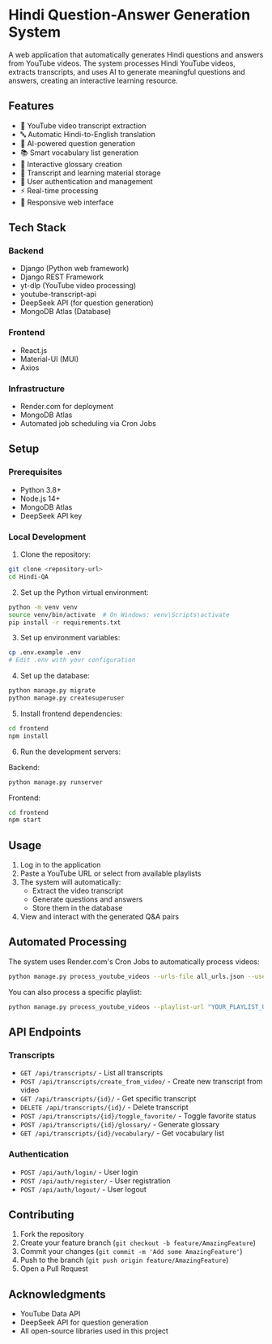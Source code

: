 # Hindi Question-Answer Generation System

A web application that automatically generates Hindi questions and answers from YouTube videos. The system processes Hindi YouTube videos, extracts transcripts, and uses AI to generate meaningful questions and answers, creating an interactive learning resource.

## Features

- 🎥 YouTube video transcript extraction
- 🔤 Automatic Hindi-to-English translation
- 🤖 AI-powered question generation
- 📚 Smart vocabulary list generation
- 📖 Interactive glossary creation
- 💾 Transcript and learning material storage
- 👥 User authentication and management
- ⚡ Real-time processing
- 📱 Responsive web interface

## Tech Stack

### Backend
- Django (Python web framework)
- Django REST Framework
- yt-dlp (YouTube video processing)
- youtube-transcript-api
- DeepSeek API (for question generation)
- MongoDB Atlas (Database)

### Frontend
- React.js
- Material-UI (MUI)
- Axios

### Infrastructure
- Render.com for deployment
- MongoDB Atlas 
- Automated job scheduling via Cron Jobs


## Setup

### Prerequisites
- Python 3.8+
- Node.js 14+
- MongoDB Atlas
- DeepSeek API key

### Local Development

1. Clone the repository:
```bash
git clone <repository-url>
cd Hindi-QA
```

2. Set up the Python virtual environment:
```bash
python -m venv venv
source venv/bin/activate  # On Windows: venv\Scripts\activate
pip install -r requirements.txt
```

3. Set up environment variables:
```bash
cp .env.example .env
# Edit .env with your configuration
```

4. Set up the database:
```bash
python manage.py migrate
python manage.py createsuperuser
```

5. Install frontend dependencies:
```bash
cd frontend
npm install
```

6. Run the development servers:

Backend:
```bash
python manage.py runserver
```

Frontend:
```bash
cd frontend
npm start
```

## Usage

1. Log in to the application
2. Paste a YouTube URL or select from available playlists
3. The system will automatically:
   - Extract the video transcript
   - Generate questions and answers
   - Store them in the database
4. View and interact with the generated Q&A pairs

## Automated Processing

The system uses Render.com's Cron Jobs to automatically process videos:

```bash
python manage.py process_youtube_videos --urls-file all_urls.json --user-id YOUR_USER_ID
```

You can also process a specific playlist:
```bash
python manage.py process_youtube_videos --playlist-url "YOUR_PLAYLIST_URL" --user-id YOUR_USER_ID
```

## API Endpoints

### Transcripts
- `GET /api/transcripts/` - List all transcripts
- `POST /api/transcripts/create_from_video/` - Create new transcript from video
- `GET /api/transcripts/{id}/` - Get specific transcript
- `DELETE /api/transcripts/{id}/` - Delete transcript
- `POST /api/transcripts/{id}/toggle_favorite/` - Toggle favorite status
- `POST /api/transcripts/{id}/glossary/` - Generate glossary
- `GET /api/transcripts/{id}/vocabulary/` - Get vocabulary list

### Authentication
- `POST /api/auth/login/` - User login
- `POST /api/auth/register/` - User registration
- `POST /api/auth/logout/` - User logout

## Contributing

1. Fork the repository
2. Create your feature branch (`git checkout -b feature/AmazingFeature`)
3. Commit your changes (`git commit -m 'Add some AmazingFeature'`)
4. Push to the branch (`git push origin feature/AmazingFeature`)
5. Open a Pull Request

## Acknowledgments

- YouTube Data API
- DeepSeek API for question generation
- All open-source libraries used in this project
